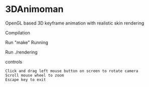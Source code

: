 3DAnimoman
==========

OpenGL based 3D keyframe animation with realistic skin rendering

Compilation

Run "make"
Running

Run ./rendering

controls

    Click and drag left mouse button on screen to rotate camera
    Scroll mouse wheel to zoom
    Escape key to exit

